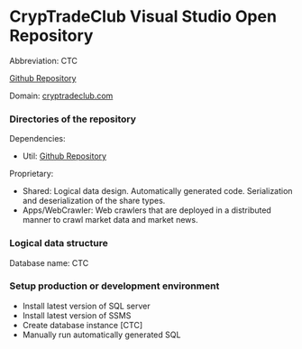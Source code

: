# CrypTradeClub Visual Studio Open Repository

Abbreviation: CTC

[Github Repository](https://github.com/GCHAIN2024/CrypTradeClubVsOpen)

Domain: [cryptradeclub.com](http://cryptradeclub.com/lander)

### Directories of the repository

Dependencies:
- Util: [Github Repository](https://github.com/lchenmay/Common/tree/main/Util)

Proprietary:
- Shared: Logical data design. Automatically generated code. Serialization and deserialization of the share types.
- Apps/WebCrawler: Web crawlers that are deployed in a distributed manner to crawl market data and market news.

### Logical data structure

Database name: CTC

### Setup production or development environment

- Install latest version of SQL server
- Install latest version of SSMS
- Create database instance [CTC]
- Manually run automatically generated SQL